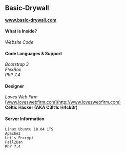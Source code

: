 ## Basic-Drywall ##
**www.basic-drywall.com**

#### What Is Inside? ####

_Website Code_

#### Code Languages & Support ####

_Bootstrap 3_<br/>
_FlexBox_<br/>
_PhP 7.4_

#### Designer ####
_Loves Web Firm_<br/>
[www.loveswebfirm.com](http://www.loveswebfirm.com)<br/>
**Celtic Hacker (AKA C3lt1c H4ck3r)**

#### Server Information ####
```
Linux Ubuntu 18.04 LTS
Apache2
Let's Encrypt
Fail2Ban
PhP 7.4
```
